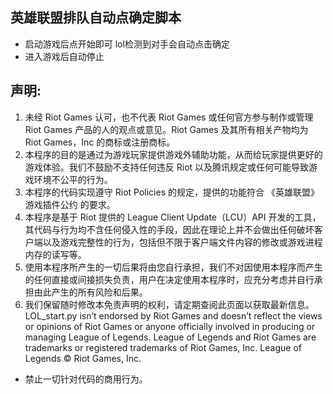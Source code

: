 ## 英雄联盟排队自动点确定脚本
  - 启动游戏后点开始即可 lol检测到对手会自动点击确定
  - 进入游戏后自动停止

## 声明:
1. 未经 Riot Games 认可，也不代表 Riot Games 或任何官方参与制作或管理 Riot Games 产品的人的观点或意见。Riot Games 及其所有相关产物均为 Riot Games，Inc 的商标或注册商标。
2. 本程序的目的是通过为游戏玩家提供游戏外辅助功能，从而给玩家提供更好的游戏体验。我们不鼓励不支持任何违反 Riot 以及腾讯规定或任何可能导致游戏环境不公平的行为。
3. 本程序的代码实现遵守 Riot Policies 的规定，提供的功能符合 《英雄联盟》游戏插件公约 的要求。
4. 本程序是基于 Riot 提供的 League Client Update（LCU）API 开发的工具，其代码与行为均不含任何侵入性的手段，因此在理论上并不会做出任何破坏客户端以及游戏完整性的行为，包括但不限于客户端文件内容的修改或游戏进程内存的读写等。
5. 使用本程序所产生的一切后果将由您自行承担，我们不对因使用本程序而产生的任何直接或间接损失负责，用户在决定使用本程序时，应充分考虑并自行承担由此产生的所有风险和后果。
6. 我们保留随时修改本免责声明的权利，请定期查阅此页面以获取最新信息。
LOL_start.py isn’t endorsed by Riot Games and doesn’t reflect the views or opinions of Riot Games or anyone officially involved in producing or managing League of Legends. League of Legends and Riot Games are trademarks or registered trademarks of Riot Games, Inc. League of Legends © Riot Games, Inc.

  - 禁止一切针对代码的商用行为。
